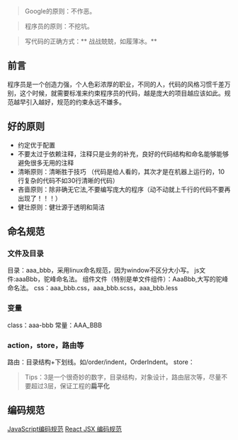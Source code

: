 >Google的原则：不作恶。

>程序员的原则：不挖坑。

>写代码的正确方式：** 战战兢兢，如履薄冰。**

## 前言
程序员是一个创造力强，个人色彩浓厚的职业，不同的人，代码的风格习惯千差万别，这个时候，就需要标准来约束程序员的代码，越是庞大的项目越应该如此。规范越早引入越好，规范的约束永远不嫌多。

## 好的原则
- 约定优于配置
- 不要太过于依赖注释，注释只是业务的补充，良好的代码结构和命名能够能够避免很多无用的注释
- 清晰原则：清晰胜于技巧 （代码是给人看的，其次才是在机器上运行的，10行复杂的代码不如30行清晰的代码）
- 吝啬原则：除非确无它法,不要编写庞大的程序（动不动就上千行的代码不要再出现了！！！）
- 健壮原则：健壮源于透明和简洁


## 命名规范
### 文件及目录
目录：aaa_bbb，采用linux命名规范，因为window不区分大小写。
js文件:aaaBbb，驼峰命名法。
组件文件（特别是单文件组件）：AaaBbb,大写的驼峰命名法。
css：aaa_bbb.css，aaa_bbb.scss，aaa_bbb.less

### 变量
class：aaa-bbb
常量：AAA_BBB

### action，store，路由等
路由：目录结构+下划线。如/order/indent，OrderIndent。
store：


> Tips：3是一个很奇妙的数字，目录结构，对象设计，路由层次等，尽量不要超过3层，保证工程的**扁平化**

## 编码规范
[JavaScript编码规范](https://github.com/77ircloud/FET/wiki/JavaScript%E7%BC%96%E7%A0%81%E8%A7%84%E8%8C%83)
[React JSX 编码规范](https://github.com/77ircloud/FET/wiki/React-JSX-%E7%BC%96%E7%A0%81%E8%A7%84%E8%8C%83)
